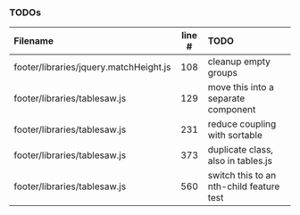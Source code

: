 ### TODOs
| Filename | line # | TODO
|:------|:------:|:------
| footer/libraries/jquery.matchHeight.js | 108 | cleanup empty groups
| footer/libraries/tablesaw.js | 129 | move this into a separate component
| footer/libraries/tablesaw.js | 231 | reduce coupling with sortable
| footer/libraries/tablesaw.js | 373 | duplicate class, also in tables.js
| footer/libraries/tablesaw.js | 560 | switch this to an nth-child feature test